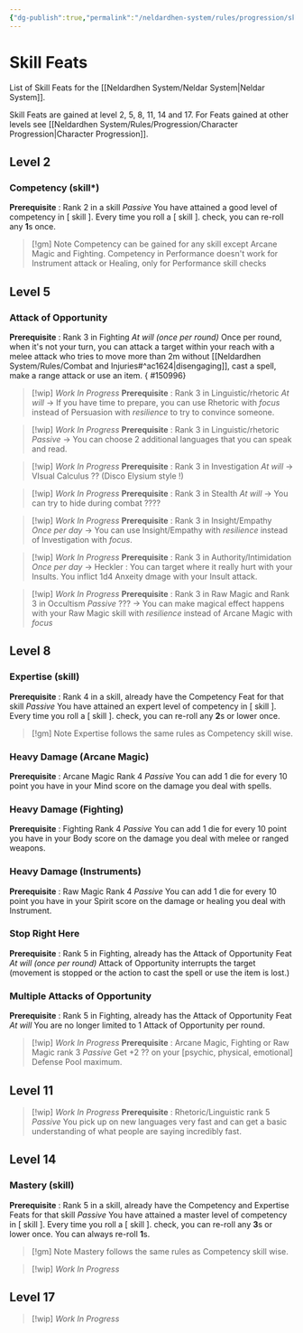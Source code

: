 ```yaml
---
{"dg-publish":true,"permalink":"/neldardhen-system/rules/progression/skill-feat/"}
---
```


# Skill Feats
List of Skill Feats for the [[Neldardhen System/Neldar System\|Neldar System]].

Skill Feats are gained at level 2, 5, 8, 11, 14 and 17.
For Feats gained at other levels see [[Neldardhen System/Rules/Progression/Character Progression\|Character Progression]].

## Level 2
### Competency (skill*)
**Prerequisite** : Rank 2 in a skill
_Passive_
You have attained a good level of competency in \[ skill \].
Every time you roll a  \[ skill \]. check, you can re-roll any **1**s once.

>[!gm] Note
> Competency can be gained for any skill except Arcane Magic and Fighting.
> Competency in Performance doesn't work for Instrument attack or Healing, only for Performance skill checks
## Level 5

### Attack of Opportunity
**Prerequisite** : Rank 3 in Fighting
_At will (once per round)_ 
Once per round, when it's not your turn, you can attack a target within your reach with a melee attack who tries to move more than 2m without [[Neldardhen System/Rules/Combat and Injuries#^ac1624\|disengaging]], cast a spell, make a range attack or use an item. 
{ #150996}


> [!wip] _Work In Progress_ 
> **Prerequisite** : Rank 3 in Linguistic/rhetoric
>_At will_ 
 -> If you have time to prepare, you can use Rhetoric with _focus_ instead of Persuasion with _resilience_ to try to convince someone.

> [!wip] _Work In Progress_ 
> **Prerequisite** : Rank 3 in Linguistic/rhetoric
>_Passive_ 
 -> You can choose 2 additional languages that you can speak and read.
 
> [!wip] _Work In Progress_ 
> **Prerequisite** : Rank 3 in Investigation
>_At will_ 
 -> VIsual Calculus ?? (Disco Elysium style !)

> [!wip] _Work In Progress_ 
> **Prerequisite** : Rank 3 in Stealth
>_At will_ 
 -> You can try to hide during combat ????

> [!wip] _Work In Progress_ 
> **Prerequisite** : Rank 3 in Insight/Empathy
>_Once per day_ 
 -> You can use Insight/Empathy with _resilience_ instead of Investigation with _focus_.

> [!wip] _Work In Progress_ 
> **Prerequisite** : Rank 3 in Authority/Intimidation
>_Once per day_ 
 -> Heckler : You can target where it really hurt with your Insults. You inflict 1d4 Anxeity dmage with your Insult attack.

> [!wip] _Work In Progress_ 
> **Prerequisite** : Rank 3 in Raw Magic and Rank 3 in Occultism 
>_Passive_ ??? 
 -> You can make magical effect happens with your Raw Magic skill with _resilience_ instead of Arcane Magic with _focus_
## Level 8
### Expertise (skill)
**Prerequisite** : Rank 4 in a skill, already have the Competency Feat for that skill
_Passive_
You have attained an expert level of competency in \[ skill \].
Every time you roll a  \[ skill \]. check, you can re-roll any **2**s or lower once.

> [!gm] Note
> Expertise follows the same rules as Competency skill wise.
### Heavy Damage (Arcane Magic)
**Prerequisite** : Arcane Magic Rank 4 
_Passive_
You can add 1 die for every 10 point you have in your Mind score on the damage you deal with spells.

### Heavy Damage (Fighting)
**Prerequisite** : Fighting Rank 4 
_Passive_
You can add 1 die for every 10 point you have in your Body score on the damage you deal with melee or ranged weapons.

### Heavy Damage (Instruments)
**Prerequisite** : Raw Magic Rank 4 
_Passive_
You can add 1 die for every 10 point you have in your Spirit score on the damage or healing you deal with Instrument.

### Stop Right Here
**Prerequisite** : Rank 5 in Fighting, already has the Attack of Opportunity Feat
_At will (once per round)_ 
Attack of Opportunity interrupts the target (movement is stopped or the action to cast the spell or use the item is lost.)
 
### Multiple Attacks of Opportunity
**Prerequisite** : Rank 5 in Fighting, already has the Attack of Opportunity Feat
_At will_ 
You are no longer limited to 1 Attack of Opportunity per round.

> [!wip] _Work In Progress_
> **Prerequisite** : Arcane Magic, Fighting or Raw Magic rank 3
> *Passive*
> Get +2 ?? on your \[psychic, physical, emotional\] Defense Pool maximum.
## Level 11

> [!wip] _Work In Progress_
> **Prerequisite** : Rhetoric/Linguistic rank 5
> *Passive*
> You pick up on new languages very fast and can get a basic understanding of what people are saying incredibly fast.

## Level 14
### Mastery (skill)
**Prerequisite** : Rank 5 in a skill, already have the Competency and Expertise Feats for that skill
_Passive_
You have attained a master level of competency in \[ skill \].
Every time you roll a  \[ skill \]. check, you can re-roll any **3**s or lower once.
You can always re-roll **1**s.

> [!gm] Note
> Mastery follows the same rules as Competency skill wise.

> [!wip] _Work In Progress_

## Level 17

> [!wip] _Work In Progress_